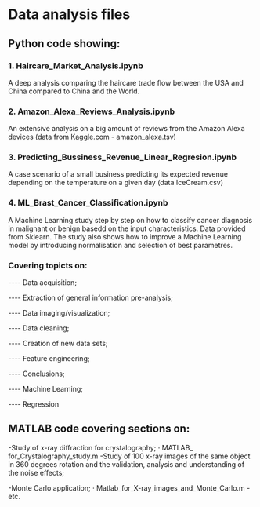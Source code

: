 # Data analysis files

## Python code showing:
###  1. Haircare_Market_Analysis.ipynb
A deep analysis comparing the haircare trade flow between the USA and China compared to China and the World.

###  2. Amazon_Alexa_Reviews_Analysis.ipynb
An extensive analysis on a big amount of reviews from the Amazon Alexa devices (data from Kaggle.com - amazon_alexa.tsv)

###  3. Predicting_Bussiness_Revenue_Linear_Regresion.ipynb	
A case scenario of a small business predicting its expected revenue depending on the temperature on a given day (data IceCream.csv)

###  4. ML_Brast_Cancer_Classification.ipynb
A Machine Learning study step by step on how to classify cancer diagnosis in malignant or benign basedd on the input characteristics. Data provided from Sklearn. The study also shows how to improve a Machine Learning model by introducing normalisation and selection of best parametres.


### Covering topicts on:

---- Data acquisition;

---- Extraction of general information pre-analysis;

---- Data imaging/visualization;

---- Data cleaning;

---- Creation of new data sets;

---- Feature engineering;

---- Conclusions;

---- Machine Learning;

---- Regression

## MATLAB code covering sections on:

-Study of x-ray diffraction for crystalography;
    · MATLAB_ for_Crystalography_study.m
-Study of 100 x-ray images of the same object in 360 degrees rotation and the validation, analysis and understanding of the noise effects; 

-Monte Carlo application;
    · Matlab_for_X-ray_images_and_Monte_Carlo.m
-etc.
